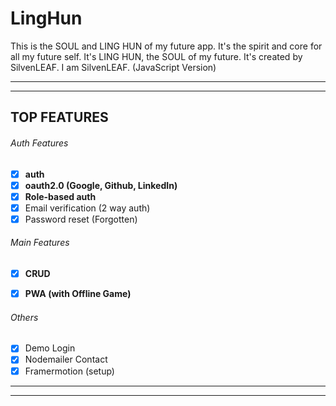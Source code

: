 
# LingHun
This is the SOUL and LING HUN of my future app. It's the spirit and core for all my future self. It's LING HUN, the SOUL of my future. It's created by SilvenLEAF. I am SilvenLEAF. (JavaScript Version)
   
***
***

## TOP FEATURES
###### Auth Features
- [x] **auth**
- [x] **oauth2.0 (Google, Github, LinkedIn)**
- [x] **Role-based auth**
- [x] Email verification (2 way auth)
- [x] Password reset (Forgotten)

###### Main Features
- [x] **CRUD**
- [x] **PWA (with Offline Game)**


###### Others
- [x] Demo Login
- [x] Nodemailer Contact
- [x] Framermotion (setup)
***
***
